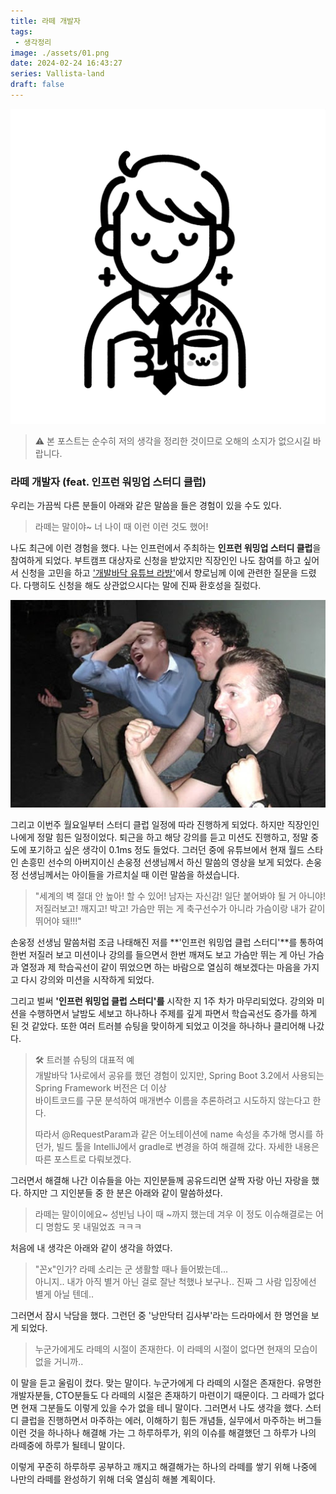 ```yaml
---
title: 라떼 개발자
tags:
 - 생각정리
image: ./assets/01.png
date: 2024-02-24 16:43:27
series: Vallista-land
draft: false
---
```


![banner](./assets/01.png) 

> ⚠️ 본 포스트는 순수히 저의 생각을 정리한 것이므로 오해의 소지가 없으시길 바랍니다.

### 라떼 개발자 (feat. 인프런 워밍업 스터디 클럽)

우리는 가끔씩 다른 분들이 아래와 같은 말씀을 들은 경험이 있을 수도 있다.

> 라떼는 말이야~ 너 나이 때 이런 이런 것도 했어!

나도 최근에 이런 경험을 했다. 나는 인프런에서 주최하는 **인프런 워밍업 스터디 클럽**을 참여하게 되었다. 부트캠프 대상자로 신청을 받았지만 직장인인 나도 참여를 하고 싶어서 신청을 고민을 하고 ['개발바닥 유튜브 라방'](https://www.youtube.com/watch?v=u0hoYYYjd_k "'개발바닥 유튜브 라방'")에서 향로님께 이에 관련한 질문을 드렸다. 다행히도 신청을 해도 상관없으시다는 말에 진짜 환호성을 질렀다.

![reference](./assets/reference.jpeg)

그리고 이번주 월요일부터 스터디 클럽 일정에 따라 진행하게 되었다. 하지만 직장인인 나에게 정말 힘든 일정이었다. 퇴근을 하고 해당 강의를 듣고 미션도 진행하고, 정말 중도에 포기하고 싶은 생각이 0.1ms 정도 들었다. 그러던 중에 유튜브에서 현재 월드 스타인 손흥민 선수의 아버지이신 손웅정 선생님께서 하신 말씀의 영상을 보게 되었다. 손웅정 선생님께서는 아이들을 가르치실 때 이런 말씀을 하셨습니다.

> "세계의 벽 절대 안 높아! 할 수 있어! 남자는 자신감! 일단 붙어봐야 될 거 아니야! 저질러보고! 깨지고! 박고! 가슴만 뛰는 게 축구선수가 아니라 가슴이랑 내가 같이 뛰어야 돼!!!"

손웅정 선생님 말씀처럼 조금 나태해진 저를 **'인프런 워밍업 클럽 스터디'**를 통하여 한번 저질러 보고 미션이나 강의를 들으면서 한번 깨져도 보고 가슴만 뛰는 게 아닌 가슴과 열정과 제 학습곡선이 같이 뛰었으면 하는 바람으로 열심히 해보겠다는 마음을 가지고 다시 강의와 미션을 시작하게 되었다.

그리고 벌써 **'인프런 워밍업 클럽 스터디'를** 시작한 지 1주 차가 마무리되었다. 강의와 미션을 수행하면서 날밤도 세보고 하나하나 주제를 깊게 파면서 학습곡선도 증가를 하게 된 것 같았다. 또한 여러 트러블 슈팅을 맞이하게 되었고 이것을 하나하나 클리어해 나갔다.

> 🛠 트러블 슈팅의 대표적 예  
> 개발바닥 1사로에서 공유를 했던 경험이 있지만, Spring Boot 3.2에서 사용되는 Spring Framework 버전은 더 이상   
> 바이트코드를 구문 분석하여 매개변수 이름을 추론하려고 시도하지 않는다고 한다.  
>   
> 따라서 @RequestParam과 같은 어노테이션에 name 속성을 추가해 명시를 하던가, 빌드 툴을 IntelliJ에서 gradle로 변경을 하여 해결해 갔다. 자세한 내용은 따른 포스트로 다뤄보겠다.

그러면서 해결해 나간 이슈들을 아는 지인분들께 공유드리면 살짝 자랑 아닌 자랑을 했다. 하지만 그 지인분들 중 한 분은 아래와 같이 말씀하셨다.

> 라떼는 말이이에요~ 성빈님 나이 때 ~까지 했는데 겨우 이 정도 이슈해결로는 어디 명함도 못 내밀었죠 ㅋㅋㅋ

처음에 내 생각은 아래와 같이 생각을 하였다.

> "꼰x"인가? 라떼 소리는 군 생활할 때나 들어봤는데...  
> 아니지.. 내가 아직 별거 아닌 걸로 잘난 척했나 보구나.. 진짜 그 사람 입장에선 별게 아닐 텐데..

그러면서 잠시 낙담을 했다. 그런던 중 '낭만닥터 김사부'라는 드라마에서 한 명언을 보게 되었다.

> 누군가에게도 라떼의 시절이 존재한다. 이 라떼의 시절이 없다면 현재의 모습이 없을 거니까..

이 말을 듣고 울림이 컸다. 맞는 말이다. 누군가에게 다 라떼의 시절은 존재한다. 유명한 개발자분들, CTO분들도 다 라떼의 시절은 존재하기 마련이기 때문이다. 그 라떼가 없다면 현재 그분들도 이렇게 있을 수가 없을 테니 말이다. 그러면서 나도 생각을 했다. 스터디 클럽을 진행하면서 마주하는 에러, 이해하기 힘든 개념들, 실무에서 마주하는 버그들 이런 것을 하나하나 해결해 가는 그 하루하루가, 위의 이슈를 해결했던 그 하루가 나의 라떼중에 하루가 될테니 말이다.

이렇게 꾸준히 하루하루 공부하고 깨지고 해결해가는 하나의 라떼를 쌓기 위해 나중에 나만의 라떼를 완성하기 위해 더욱 열심히 해볼 계획이다.